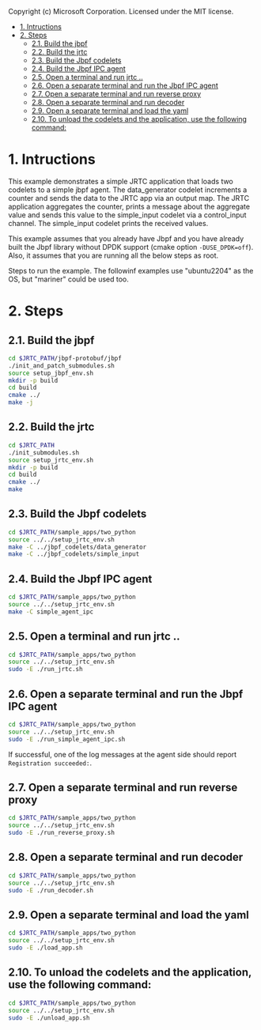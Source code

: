 Copyright (c) Microsoft Corporation.
Licensed under the MIT license.


- [1. Intructions](#1-intructions)
- [2. Steps](#2-steps)
  - [2.1. Build the jbpf](#21-build-the-jbpf)
  - [2.2. Build the jrtc](#22-build-the-jrtc)
  - [2.3. Build the Jbpf codelets](#23-build-the-jbpf-codelets)
  - [2.4. Build the Jbpf IPC agent](#24-build-the-jbpf-ipc-agent)
  - [2.5. Open a terminal and run jrtc ..](#25-open-a-terminal-and-run-jrtc-)
  - [2.6. Open a separate terminal and run the Jbpf IPC agent](#26-open-a-separate-terminal-and-run-the-jbpf-ipc-agent)
  - [2.7. Open a separate terminal and run reverse proxy](#27-open-a-separate-terminal-and-run-reverse-proxy)
  - [2.8. Open a separate terminal and run decoder](#28-open-a-separate-terminal-and-run-decoder)
  - [2.9. Open a separate terminal and load the yaml](#29-open-a-separate-terminal-and-load-the-yaml)
  - [2.10. To unload the codelets and the application, use the following command:](#210-to-unload-the-codelets-and-the-application-use-the-following-command)

# 1. Intructions

This example demonstrates a simple JRTC application that loads two codelets to a simple jbpf agent.
The data_generator codelet increments a counter and sends the data to the JRTC app via an output map.
The JRTC application aggregates the counter, prints a message about the aggregate value and sends this
value to the simple_input codelet via a control_input channel. The simple_input codelet prints the received values.

This example assumes that you already have Jbpf and you have already built the Jbpf library without DPDK support (cmake option `-DUSE_DPDK=off`).
Also, it assumes that you are running all the below steps as root.

Steps to run the example.   The followinf examples use "ubuntu2204" as the OS, but "mariner" could be used too.

# 2. Steps

## 2.1. Build the jbpf
  ```sh
  cd $JRTC_PATH/jbpf-protobuf/jbpf
  ./init_and_patch_submodules.sh
  source setup_jbpf_env.sh
  mkdir -p build
  cd build
  cmake ../
  make -j
  ```

## 2.2. Build the jrtc
  ```sh
  cd $JRTC_PATH
  ./init_submodules.sh
  source setup_jrtc_env.sh
  mkdir -p build
  cd build
  cmake ../
  make
  ```

## 2.3. Build the Jbpf codelets
  ```sh
  cd $JRTC_PATH/sample_apps/two_python
  source ../../setup_jrtc_env.sh
  make -C ../jbpf_codelets/data_generator
  make -C ../jbpf_codelets/simple_input
  ```

## 2.4. Build the Jbpf IPC agent
  ```sh
  cd $JRTC_PATH/sample_apps/two_python
  source ../../setup_jrtc_env.sh
  make -C simple_agent_ipc
  ```

## 2.5. Open a terminal and run jrtc ..
  ```sh
  cd $JRTC_PATH/sample_apps/two_python
  source ../../setup_jrtc_env.sh
  sudo -E ./run_jrtc.sh
  ```

## 2.6. Open a separate terminal and run the Jbpf IPC agent
  ```sh
  cd $JRTC_PATH/sample_apps/two_python
  source ../../setup_jrtc_env.sh
  sudo -E ./run_simple_agent_ipc.sh
  ```

If successful, one of the log messages at the agent side should report `Registration succeeded:`.

## 2.7. Open a separate terminal and run reverse proxy
  ```sh
  cd $JRTC_PATH/sample_apps/two_python
  source ../../setup_jrtc_env.sh
  sudo -E ./run_reverse_proxy.sh
  ```

## 2.8. Open a separate terminal and run decoder
  ```sh
  cd $JRTC_PATH/sample_apps/two_python
  source ../../setup_jrtc_env.sh
  sudo -E ./run_decoder.sh
  ```

## 2.9. Open a separate terminal and load the yaml
  ```sh
  cd $JRTC_PATH/sample_apps/two_python
  source ../../setup_jrtc_env.sh
  sudo -E ./load_app.sh
  ```

## 2.10. To unload the codelets and the application, use the following command:
  ```sh
  cd $JRTC_PATH/sample_apps/two_python
  source ../../setup_jrtc_env.sh
  sudo -E ./unload_app.sh
  ```
